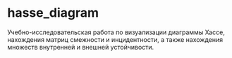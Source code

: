# hasse_diagram
Учебно-исследовательская работа по визуализации диаграммы Хассе, нахождения матриц смежности и инцидентности, а также нахождения множеств внутренней и внешней устойчивости.
